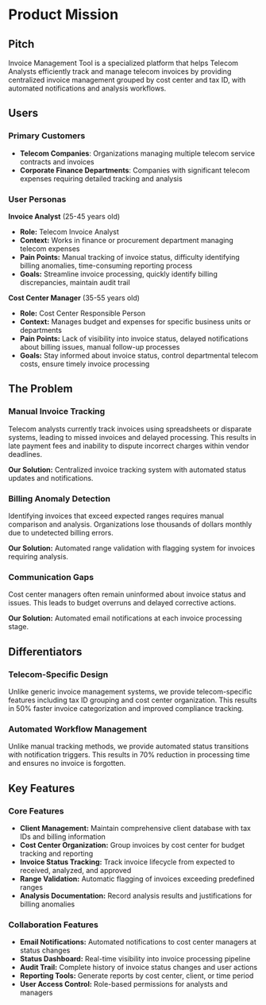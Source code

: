 # Product Mission

## Pitch

Invoice Management Tool is a specialized platform that helps Telecom Analysts efficiently track and manage telecom invoices by providing centralized invoice management grouped by cost center and tax ID, with automated notifications and analysis workflows.

## Users

### Primary Customers

- **Telecom Companies**: Organizations managing multiple telecom service contracts and invoices
- **Corporate Finance Departments**: Companies with significant telecom expenses requiring detailed tracking and analysis

### User Personas

**Invoice Analyst** (25-45 years old)
- **Role:** Telecom Invoice Analyst
- **Context:** Works in finance or procurement department managing telecom expenses
- **Pain Points:** Manual tracking of invoice status, difficulty identifying billing anomalies, time-consuming reporting process
- **Goals:** Streamline invoice processing, quickly identify billing discrepancies, maintain audit trail

**Cost Center Manager** (35-55 years old)
- **Role:** Cost Center Responsible Person
- **Context:** Manages budget and expenses for specific business units or departments
- **Pain Points:** Lack of visibility into invoice status, delayed notifications about billing issues, manual follow-up processes
- **Goals:** Stay informed about invoice status, control departmental telecom costs, ensure timely invoice processing

## The Problem

### Manual Invoice Tracking

Telecom analysts currently track invoices using spreadsheets or disparate systems, leading to missed invoices and delayed processing. This results in late payment fees and inability to dispute incorrect charges within vendor deadlines.

**Our Solution:** Centralized invoice tracking system with automated status updates and notifications.

### Billing Anomaly Detection

Identifying invoices that exceed expected ranges requires manual comparison and analysis. Organizations lose thousands of dollars monthly due to undetected billing errors.

**Our Solution:** Automated range validation with flagging system for invoices requiring analysis.

### Communication Gaps

Cost center managers often remain uninformed about invoice status and issues. This leads to budget overruns and delayed corrective actions.

**Our Solution:** Automated email notifications at each invoice processing stage.

## Differentiators

### Telecom-Specific Design

Unlike generic invoice management systems, we provide telecom-specific features including tax ID grouping and cost center organization. This results in 50% faster invoice categorization and improved compliance tracking.

### Automated Workflow Management

Unlike manual tracking methods, we provide automated status transitions with notification triggers. This results in 70% reduction in processing time and ensures no invoice is forgotten.

## Key Features

### Core Features

- **Client Management:** Maintain comprehensive client database with tax IDs and billing information
- **Cost Center Organization:** Group invoices by cost center for budget tracking and reporting
- **Invoice Status Tracking:** Track invoice lifecycle from expected to received, analyzed, and approved
- **Range Validation:** Automatic flagging of invoices exceeding predefined ranges
- **Analysis Documentation:** Record analysis results and justifications for billing anomalies

### Collaboration Features

- **Email Notifications:** Automated notifications to cost center managers at status changes
- **Status Dashboard:** Real-time visibility into invoice processing pipeline
- **Audit Trail:** Complete history of invoice status changes and user actions
- **Reporting Tools:** Generate reports by cost center, client, or time period
- **User Access Control:** Role-based permissions for analysts and managers